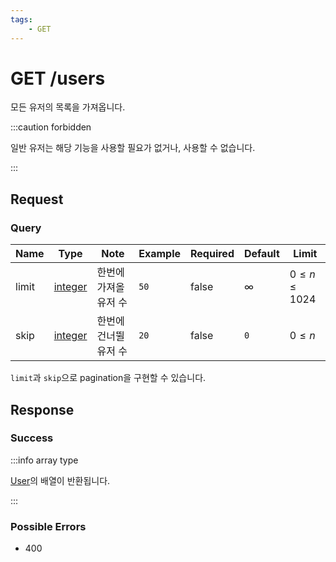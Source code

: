 ```yaml
---
tags:
    - GET
---
```


# GET /users

모든 유저의 목록을 가져옵니다.

:::caution forbidden

일반 유저는 해당 기능을 사용할 필요가 없거나, 사용할 수 없습니다.

:::

## Request

### Query

| Name  | Type                                        | Note                  | Example | Required | Default  | Limit             |
| ----- | ------------------------------------------- | --------------------- | ------- | -------- | -------- | ----------------- |
| limit | [integer](../../types/primitive/integer.md) | 한번에 가져올 유저 수 | `50`    | false    | $\infty$ | $0\leq n\leq1024$ |
| skip  | [integer](../../types/primitive/integer.md) | 한번에 건너뛸 유저 수 | `20`    | false    | `0`      | $0\leq n$         |

`limit`과 `skip`으로 pagination을 구현할 수 있습니다.

## Response

### Success

:::info array type

[User](../../types/schema/user.md)의 배열이 반환됩니다.

:::

### Possible Errors

-   400
